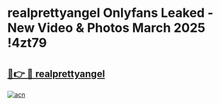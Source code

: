 # realprettyangel Onlyfans Leaked - New Video & Photos March 2025 !4zt79

# <h2><a href="https://6o0zii.iuczelnia.edu.pl?title=realprettyangel&ref=4zt79">🔗👉 🔴 realprettyangel</a></h2>

[![acn](https://github.com/user-attachments/assets/0f9c940e-d8b0-45ae-aac7-cd30a18b3e1c)](https://6o0zii.iuczelnia.edu.pl?title=realprettyangel&ref=4zt79)

